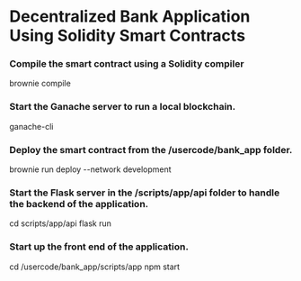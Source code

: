 # Decentralized Bank Application Using Solidity Smart Contracts

### Compile the smart contract using a Solidity compiler

brownie compile

### Start the Ganache server to run a local blockchain.

ganache-cli

### Deploy the smart contract from the /usercode/bank_app folder.

brownie run deploy --network development

### Start the Flask server in the /scripts/app/api folder to handle the backend of the application.

cd scripts/app/api
flask run

### Start up the front end of the application.

cd /usercode/bank_app/scripts/app
npm start
